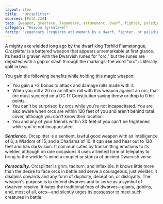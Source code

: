 ```yaml
---
layout: item
title:  "Orcsplitter"
sources: [PotA.224]
tags: [weapon, greataxe, legendary, attunement, dwarf, fighter, paladin]
category: "Weapon (greataxe)"
rarity: "Legendary (requires attunement by a dwarf, fighter, or paladin of good alignment)"
---
```


A mighty axe wielded long ago by the dwarf king Torhild Flametongue, _Orcsplitter_ is a battered weapon that appears unremarkable at first glance. Its head is graven with the Dwarvish runes for "orc," but the runes are depicted with a gap or slash through the markings; the word "orc" is literally split in two.

You gain the following benefits while holding this magic weapon:

- You gain a +2 bonus to attack and damage rolls made with it.
- When you roll a 20 on an attack roll with this weapon against an orc, that orc must succeed on a DC 17 Constitution saving throw or drop to 0 hit points.
- You can't be surprised by orcs while you're not incapacitated. You are also aware when orcs are within 120 feet of you and aren't behind total cover, although you don't know their location.
- You and any of your friends within 30 feet of you can't be frightened while you're not incapacitated.

**_Sentience._** Orcsplitter is a sentient, lawful good weapon with an Intelligence of 6, a Wisdom of 15, and a Charisma of 10. It can see and hear out to 120 feet and has darkvision. It communicates by transmitting emotions to its wielder, although on rare occasions it uses a limited form of telepathy to bring to the wielder's mind a couplet or stanza of ancient Dwarvish verse.

**_Personality._** Orcsplitter is grim, taciturn, and inflexible. It knows little more than the desire to face orcs in battle and serve a courageous, just wielder. It disdains cowards and any form of duplicity, deception, or disloyalty. The weapon's purpose is to defend dwarves and to serve as a symbol of dwarven resolve. It hates the traditional foes of dwarves—giants, goblins, and, most of all, orcs—and silently urges its possessor to meet such creatures in battle.